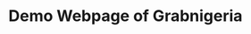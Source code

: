 # <a href="https://danade002.github.io/img/logo.png" height='100' width='35'/></a> Demo Webpage of Grabnigeria
